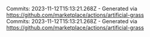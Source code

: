 Commits: 2023-11-12T15:13:21.268Z - Generated via https://github.com/marketplace/actions/artificial-grass
<br>
Commits: 2023-11-12T15:13:21.268Z - Generated via https://github.com/marketplace/actions/artificial-grass
<br>

